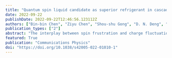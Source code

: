 ```yaml
---
title: "Quantum spin liquid candidate as superior refrigerant in cascade demagnetization cooling"
date: 2022-09-22
publishDate: 2022-09-22T12:46:56.123112Z
authors: ["Bin-bin Chen", "Ziyu Chen", "Shou-shu Gong", "D. N. Deng", "Wei Li", "Andreas Weichselbaum"]
publication_types: ["2"]
abstract: "The interplay between spin frustration and charge fluctuation gives rise to an exotic quantum state in the intermediate-interaction regime of the half-filled triangular-lattice Hubbard model, while the nature of the state is under debate. Using the density matrix renormalization group with SU(2)spin ⊗ U(1)charge symmetries implemented, we study the triangular-lattice Hubbard model defined on the long cylinder geometry up to circumference W = 6. A gapped quantum spin liquid, with on-site interaction 9 < U/t < 10.75, is identified between the metallic and the antiferromagnetic Mott insulating phases. In particular, we find that this spin liquid develops a robust long-range spin scalar-chiral correlation as the system length L increases, which unambiguously unveils the spontaneous time-reversal symmetry breaking. In addition, the degeneracy of the entanglement spectrum supports symmetry fractionalization and spinon edge modes in the obtained ground state. The possible origin of chiral order in this intermediate spin liquid and its relation to the rotonlike excitations have also been discussed."
featured: True
publication: "Communications Physics"
doi: "https://doi.org/10.1038/s42005-022-01010-1"
---
```


